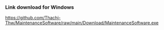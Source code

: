 ### Link download for Windows

https://github.com/Thachj-Thw/MaintenanceSoftware/raw/main/Download/MaintenanceSoftware.exe
